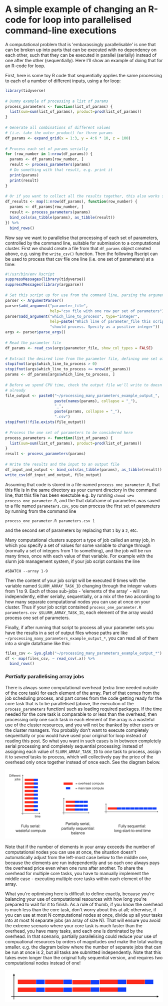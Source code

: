 # A simple example of changing an R-code for loop into parallelised command-line executions

A computational problem that is 'embarassingly parallelisable' is one that can be broken up into parts that can be executed with no dependency on each other, such that they can be executed in parallel (serially) instead of one after the other (sequentially).
Here I'll show an example of doing that for an R-code for loop.

First, here is some toy R code that sequentially applies the same processing to each of a number of different inputs, using a for loop:
```r
library(tidyverse)

# Dummy example of processing a list of params
process_parameters <- function(list_of_params) {
  list(sum=sum(list_of_params), product=prod(list_of_params))
}

# Generate all combinations of different values
# (i.e. take the outer product) for three params 
df_params <- expand_grid(x = 1:3, y = 4:6 * 10, z = 100)

# Process each set of params serially
for (row_number in 1:nrow(df_params)) {
  params <- df_params[row_number, ]
  result <- process_parameters(params)
  # Do something with that result, e.g. print it
  print(params)
  print(result)
}

# Or if you want to collect all the results together, this also works sequentially
df_results <- map(1:nrow(df_params), function(row_number) {
  params <- df_params[row_number, ]
  result <- process_parameters(params)
  bind_cols(as_tibble(params), as_tibble(result))
}) %>%
  bind_rows()
```

Now say we want to parallelise that processing of each set of parameters, controlled by the command line, suitable for submission to a computational cluster.
First we should create a file from that `df_params` object created above, e.g. using the `write_csv()` function.
Then the following Rscript can be used to process that csv file one line (i.e. one set of parameters) at a time:

```r
#!/usr/bin/env Rscript 
suppressMessages(library(tidyverse))
suppressMessages(library(argparse))

# Set this script up for use from the command line, parsing the arguments
parser <- ArgumentParser()
parser$add_argument("parameter_file",
                    help="csv file with one row per set of parameters")
parser$add_argument("which_line_to_process", type="integer",
                    help=paste("Which line of parameter_file this script",
                    "should process. Specify as a positive integer"))
args <- parser$parse_args()

# Read the parameter file
df_params <- read_csv(args$parameter_file, show_col_types = FALSE)

# Extract the desired line from the parameter file, defining one set of parameters
stopifnot(args$which_line_to_process > 0)
stopifnot(args$which_line_to_process <= nrow(df_params))
params <- df_params[args$which_line_to_process, ]

# Before we spend CPU time, check the output file we'll write to doesn't exist
# already
file_output <- paste0("~/processing_many_parameters_example_output_",
                      paste(names(params), collapse = "_"),
                      "_",
                      paste(params, collapse = "_"),
                      ".csv")
stopifnot(!file.exists(file_output))

# Process the one set of parameters to be considered here
process_parameters <- function(list_of_params) {
  list(sum=sum(list_of_params), product=prod(list_of_params))
}
result <- process_parameters(params)

# Write the results and the input to an output file
df_input_and_output <- bind_cols(as_tibble(params), as_tibble(result))
write_csv(df_input_and_output, file_output)
```
Assuming that code is stored in a file named `process_one_parameter.R`, that this file is in the same directory as your current directory in the command line, that this file has been exectuble e.g. by running `chmod u+x process_one_parameter.R`, and the that dataframe of parameters was saved to a file named `parameters.csv`, you can process the first set of parameters by running from the command line
```shell
process_one_parameter.R parameters.csv 1
```
and the second set of parameters by replacing that `1` by a `2`, etc.

Many computational clusters support a type of job called an array job, in which you specify a set of values for some variable to change through (normally a set of integers from 1 to something), and the job will be run many times, once with each value of that variable.
For example with the slurm job management system, if your job script contains the line
```
#SBATCH --array 1-9
```
Then the content of your job script will be executed 9 times with the variable named `SLURM_ARRAY_TASK_ID` changing through the integer values from 1 to 9.
Each of those sub-jobs - 'elements of the array' - will run independently, either serially, sequentially, or a mix of the two according to how many separate computational nodes you can use at once on your cluster.
Thus if your job script contained `process_one_parameter.R parameters.csv $SLURM_ARRAY_TASK_ID`, each element of the array would process one set of parameters.

Finally, if after running that script to process all your parameter sets you have the results in a set of output files whose paths are like `~/processing_many_parameters_example_output_*`, you can read all of them into a single dataframe like this:
```r
files_csv <- Sys.glob("~/processing_many_parameters_example_output_*")
df <- map(files_csv, ~ read_csv(.x)) %>% 
  bind_rows()
```

### _Partially_ parallelising array jobs

There is always some computational overhead (extra time needed outside of the core task) for each element of the array. 
Part of that comes from the job scheduling process, and part comes from the code getting ready for the core task that is to be parallelised (above, the execution of the `process_parameters` function) such as loading required packages.
If the time needed for the core task is comparable to or less than the overhead, then processing only one such task in each element of the array is a wasteful use of the cluster resources, and you will not be thanked by other users or the cluster managers.
You probably don't want to execute completely sequentially or you would have used your original for loop instead of reading this post.
So what you want in such cases is in between completely serial processing and completely sequential processing: instead of assigning each value of `SLURM_ARRAY_TASK_ID` to _one_ task to process, assign it to _several_ tasks to process, which will collectively pay the price of the overhead only once together instead of once each.
See the diagram below.

![](partially_serial_partially_sequential_parallelisation_diagram.png)

Note that if the number of elements in your array exceeds the number of computational nodes you can use at once, the situation doesn't automatically adjust from the left-most case below to the middle one, because the elements are run independently and so each one always pays the overhead price even when one runs after another.
To share the overhead for multiple core tasks, you have to manually implement the middle case - executing multiple core tasks within each element of the array.

What you're optimising here is difficult to define exactly, because you're balancing your use of computational resources with how long you're prepared to wait for it to finish.
As a rule of thumb, if you know the overhead is much less than the core task, don't worry about this at all; otherwise, if you can use at most N computational nodes at once, divide up all your tasks into at most N separate jobs (an array of size N).
That will ensure you avoid the extreme scenario where your core task is much faster than the overhead, you have many tasks, and each one is dominated by the overhead. 
In that scenario, partially parallelising could reduce your use of compuational resources by orders of magnitudes _and_ make the total waiting smaller.
e.g. the diagram below where the number of separate jobs that can be run at once is 2, but all tasks are submitted independently.
Note that this takes even longer than the original fully sequential version, and requires two computational nodes instead of one!

![](partially_serial_partially_sequential_parallelisation_diagram_2.png)
